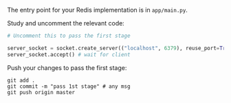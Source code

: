 The entry point for your Redis implementation is in `app/main.py`.

Study and uncomment the relevant code: 

```python
# Uncomment this to pass the first stage

server_socket = socket.create_server(("localhost", 6379), reuse_port=True)
server_socket.accept() # wait for client
```

Push your changes to pass the first stage:

```
git add .
git commit -m "pass 1st stage" # any msg
git push origin master
```

